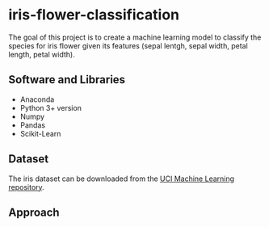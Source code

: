 # iris-flower-classification
The goal of this project is to create a machine learning model to classify the species for iris flower given its features (sepal lentgh, sepal width, petal length, petal width).


## Software and Libraries
* Anaconda
* Python 3+ version
* Numpy
* Pandas
* Scikit-Learn

## Dataset
The iris dataset can be downloaded from the [UCI Machine Learning repository](https://archive.ics.uci.edu/ml/datasets/Iris).

## Approach
